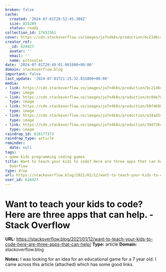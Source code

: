 ```yaml
---
broken: false
cache:
  created: '2024-07-01T20:52:45.388Z'
  size: 815289
  status: ready
collection_id: 17452361
cover: https://cdn.stackoverflow.co/images/jo7n4k8s/production/bc21d6c4d725ab53f932257ede3e9c28f5bcbae3-2400x1260.jpg?w=1200&fm=png&auto=format
creator_ref:
  _id: 624427
  avatar: ''
  email: ''
  name: pitosalas
date: '2024-07-01T20:49:01.001000+00:00'
domain: stackoverflow.blog
important: false
last_update: '2024-07-01T21:25:32.831000+00:00'
media:
- link: https://cdn.stackoverflow.co/images/jo7n4k8s/production/bc21d6c4d725ab53f932257ede3e9c28f5bcbae3-2400x1260.jpg?w=1200&fm=png&auto=format
  type: image
- link: https://cdn.stackoverflow.co/images/jo7n4k8s/production/ec0de7885ee6635e4c31cdaf04b3b4089617c371-1600x1204.png?auto=format
  type: image
- link: https://cdn.stackoverflow.co/images/jo7n4k8s/production/b9f4680dbf9dba36d6e75378328df8fe4ff91525-1600x1183.png?auto=format
  type: image
- link: https://cdn.stackoverflow.co/images/jo7n4k8s/production/a34ad5cd16fdfe0bc355ddf2ef2312bca06fd6d5-1600x905.png?auto=format
  type: image
- link: https://cdn.stackoverflow.co/images/jo7n4k8s/production/39d73bcd39a7cb943456637cdc69525cf624b385-1600x1032.png?auto=format
  type: image
raindrop_id: 810177373
raindrop_type: article
reminder:
  date: null
tags:
- game kids programming coding games
title: Want to teach your kids to code? Here are three apps that can help. - Stack
  Overflow
type: drop
url: https://stackoverflow.blog/2021/01/12/want-to-teach-your-kids-to-code-here-are-three-apps-that-can-help/
user_id: 624427
---
```


# Want to teach your kids to code? Here are three apps that can help. - Stack Overflow

**URL:** https://stackoverflow.blog/2021/01/12/want-to-teach-your-kids-to-code-here-are-three-apps-that-can-help/
**Type:** article
**Domain:** stackoverflow.blog

**Notes:**
I was looking for an idea for an educational game for a 7 year old. I came across this article (attached) which has some good links. 
